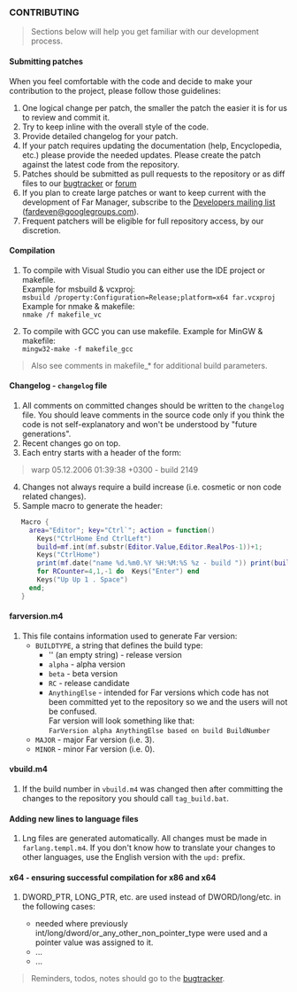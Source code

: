 ﻿### CONTRIBUTING

> Sections below will help you get familiar with our development process.

#### Submitting patches

When you feel comfortable with the code and decide to make your contribution
to the project, please follow those guidelines:

1. One logical change per patch, the smaller the patch the easier it is for us
   to review and commit it.
2. Try to keep inline with the overall style of the code.
3. Provide detailed changelog for your patch.
4. If your patch requires updating the documentation (help, Encyclopedia, etc.)
   please provide the needed updates.
   Please create the patch against the latest code from the repository.
5. Patches should be submitted as pull requests to the repository
   or as diff files to our [bugtracker](https://bugs.farmanager.com)
   or [forum](https://forum.farmanager.com/viewforum.php?f=54)
6. If you plan to create large patches or want to keep current with the
   development of Far Manager, subscribe to the
   [Developers mailing list](https://groups.google.com/group/fardeven)
   (<fardeven@googlegroups.com>).
7. Frequent patchers will be eligible for full repository access, by our discretion.


#### Compilation

1. To compile with Visual Studio you can either use the IDE project or makefile.  
   Example for msbuild & vcxproj:  
     `msbuild /property:Configuration=Release;platform=x64 far.vcxproj`  
   Example for nmake & makefile:  
     `nmake /f makefile_vc`

2. To compile with GCC you can use makefile.
   Example for MinGW & makefile:  
     `mingw32-make -f makefile_gcc`

> Also see comments in makefile_* for additional build parameters.


#### Changelog - `changelog` file

1. All comments on committed changes should be written to the `changelog` file.
   You should leave comments in the source code only if you think the code is
   not self-explanatory and won't be understood by "future generations".
2. Recent changes go on top.
3. Each entry starts with a header of the form:
>   warp 05.12.2006 01:39:38 +0300 - build 2149
4. Changes not always require a build increase (i.e. cosmetic or non code
   related changes).
5. Sample macro to generate the header:  
```lua
   Macro {
     area="Editor"; key="Ctrl`"; action = function()
       Keys("CtrlHome End CtrlLeft")
       build=mf.int(mf.substr(Editor.Value,Editor.RealPos-1))+1;
       Keys("CtrlHome")
       print(mf.date("name %d.%m0.%Y %H:%M:%S %z - build ")) print(build)
       for RCounter=4,1,-1 do  Keys("Enter") end
       Keys("Up Up 1 . Space")
     end;
   }
```

#### farversion.m4

1. This file contains information used to generate Far version:
   * `BUILDTYPE`, a string that defines the build type:
      - '' (an empty string) - release version
      - `alpha` - alpha version
      - `beta` - beta version
      - `RC` - release candidate
      - `AnythingElse` - intended for Far versions which code has not been
        committed yet to the repository so we and the users will not be confused.  
        Far version will look something like that:  
        `FarVersion alpha AnythingElse based on build BuildNumber`
   * `MAJOR` - major Far version (i.e. 3).
   * `MINOR` - minor Far version (i.e. 0).


#### vbuild.m4

1. If the build number in `vbuild.m4`  was changed then after committing the
   changes to the repository you should call `tag_build.bat`.


#### Adding new lines to language files

1. Lng files are generated automatically.
   All changes must be made in `farlang.templ.m4`.
   If you don't know how to translate your changes to other languages,
   use the English version with the `upd:` prefix.


#### x64 - ensuring successful compilation for x86 and x64

1. DWORD_PTR, LONG_PTR, etc. are used instead of DWORD/long/etc. in the
   following cases:

   - needed where previously int/long/dword/or_any_other_non_pointer_type
      were used and a pointer value was assigned to it.
   - ...
   - ...


> Reminders, todos, notes should go to the [bugtracker](https://bugs.farmanager.com).
